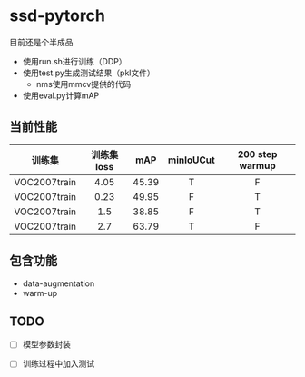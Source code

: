 # ssd-pytorch
目前还是个半成品
* 使用run.sh进行训练（DDP）
* 使用test.py生成测试结果（pkl文件）
    * nms使用mmcv提供的代码
* 使用eval.py计算mAP

## 当前性能
|训练集|训练集loss|mAP|minIoUCut|200 step warmup|
|:---:|:---:|:---:|:---:|:---:|
|VOC2007train|4.05|45.39| T |F |
|VOC2007train|0.23|49.95|F |T |
|VOC2007train|1.5|38.85|F |T |
|VOC2007train|2.7|63.79|T|F |

## 包含功能
* data-augmentation
* warm-up

## TODO
+ [ ] 模型参数封装
* [ ] 训练过程中加入测试

